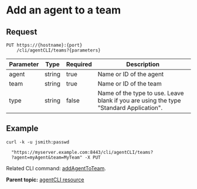 # Add an agent to a team

## Request

```
PUT https://{hostname}:{port}
    /cli/agentCLI/teams?{parameters}

```

|Parameter|Type|Required|Description|
|---------|----|--------|-----------|
|agent|string|true|Name or ID of the agent|
|team|string|true|Name or ID of the team|
|type|string|false|Name of the type to use. Leave blank if you are using the type "Standard Application".|

## Example

```
curl -k -u jsmith:passwd 
   
  "https://myserver.example.com:8443/cli/agentCLI/teams?
  ?agent=myAgent&team=MyTeam" -X PUT
```

Related CLI command: [addAgentToTeam](udclient_addagenttoteam.md).

**Parent topic:** [agentCLI resource](../../com.udeploy.api.doc/topics/rest_cli_agentcli.md)

